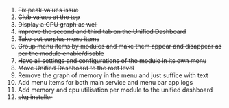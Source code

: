 1. ~~Fix peak values issue~~
2. ~~Club values at the top~~
3. ~~Display a CPU graph as well~~
4. ~~Improve the second and third tab on the Unified Dashboard~~
5. ~~Take out surplus menu items~~ 
6. ~~Group menu items by modules and make them appear and disappear as per the module enable/disable~~
7. ~~Have all settings and configurations of the module in its own menu~~
8. ~~Move Unified Dashboard to the root level~~
9. Remove the graph of memory in the menu and just suffice with text
10. Add menu items for both main service and menu bar app logs 
11. Add memory and cpu utilisation per module to the unified dashboard
12. ~~pkg installer~~